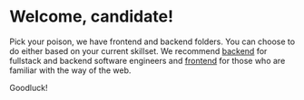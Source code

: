 # Welcome, candidate!

Pick your poison, we have frontend and backend folders. You can choose to do either based on your current skillset. We recommend [backend](/backend) for fullstack and backend software engineers and [frontend](/frontend) for those who are familiar with the way of the web.

Goodluck!